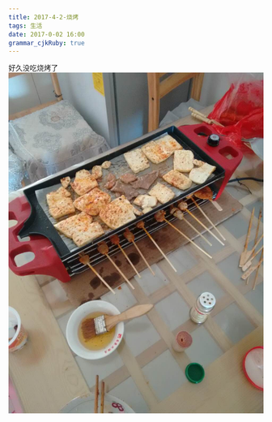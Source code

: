 ```yaml
---
title: 2017-4-2-烧烤
tags: 生活
date: 2017-0-02 16:00
grammar_cjkRuby: true
---
```

好久没吃烧烤了
![enter description here][1]


  [1]: /img/9.jpg